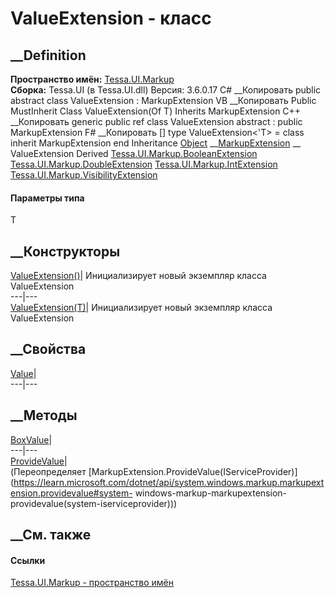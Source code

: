 # ValueExtension<T> \- класс
##  __Definition
 **Пространство имён:** [Tessa.UI.Markup](N_Tessa_UI_Markup.htm)  
 **Сборка:** Tessa.UI (в Tessa.UI.dll) Версия: 3.6.0.17
C# __Копировать
     public abstract class ValueExtension<T> : MarkupExtension
VB __Копировать
     Public MustInherit Class ValueExtension(Of T)
    	Inherits MarkupExtension
C++ __Копировать
    generic<typename T>
    public ref class ValueExtension abstract : public MarkupExtension
F# __Копировать
     [<AbstractClassAttribute>]
    type ValueExtension<'T> = 
        class
            inherit MarkupExtension
        end
Inheritance
    [Object](https://learn.microsoft.com/dotnet/api/system.object) __[MarkupExtension](https://learn.microsoft.com/dotnet/api/system.windows.markup.markupextension) __ ValueExtension<T>
Derived
[Tessa.UI.Markup.BooleanExtension](T_Tessa_UI_Markup_BooleanExtension.htm)
[Tessa.UI.Markup.DoubleExtension](T_Tessa_UI_Markup_DoubleExtension.htm)
[Tessa.UI.Markup.IntExtension](T_Tessa_UI_Markup_IntExtension.htm)
[Tessa.UI.Markup.VisibilityExtension](T_Tessa_UI_Markup_VisibilityExtension.htm)
#### Параметры типа
T
##  __Конструкторы
[ValueExtension<T>()](M_Tessa_UI_Markup_ValueExtension_1__ctor.htm)|
Инициализирует новый экземпляр класса ValueExtension<T>  
---|---  
[ValueExtension<T>(T)](M_Tessa_UI_Markup_ValueExtension_1__ctor_1.htm)|
Инициализирует новый экземпляр класса ValueExtension<T>  
##  __Свойства
[Value](P_Tessa_UI_Markup_ValueExtension_1_Value.htm)|  
---|---  
## __Методы
[BoxValue](M_Tessa_UI_Markup_ValueExtension_1_BoxValue.htm)|  
---|---  
[ProvideValue](M_Tessa_UI_Markup_ValueExtension_1_ProvideValue.htm)|  
(Переопределяет
[MarkupExtension.ProvideValue(IServiceProvider)](https://learn.microsoft.com/dotnet/api/system.windows.markup.markupextension.providevalue#system-
windows-markup-markupextension-providevalue\(system-iserviceprovider\)))  
##  __См. также
#### Ссылки
[Tessa.UI.Markup - пространство имён](N_Tessa_UI_Markup.htm)
